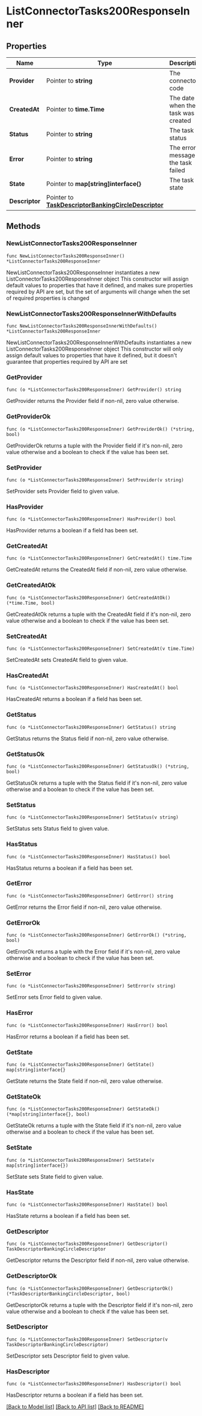 # ListConnectorTasks200ResponseInner

## Properties

Name | Type | Description | Notes
------------ | ------------- | ------------- | -------------
**Provider** | Pointer to **string** | The connector code | [optional]
**CreatedAt** | Pointer to **time.Time** | The date when the task was created | [optional]
**Status** | Pointer to **string** | The task status | [optional]
**Error** | Pointer to **string** | The error message if the task failed | [optional]
**State** | Pointer to **map[string]interface{}** | The task state | [optional]
**Descriptor** | Pointer to [**TaskDescriptorBankingCircleDescriptor**](TaskDescriptorBankingCircleDescriptor.md) |  | [optional]

## Methods

### NewListConnectorTasks200ResponseInner

`func NewListConnectorTasks200ResponseInner() *ListConnectorTasks200ResponseInner`

NewListConnectorTasks200ResponseInner instantiates a new ListConnectorTasks200ResponseInner object
This constructor will assign default values to properties that have it defined,
and makes sure properties required by API are set, but the set of arguments
will change when the set of required properties is changed

### NewListConnectorTasks200ResponseInnerWithDefaults

`func NewListConnectorTasks200ResponseInnerWithDefaults() *ListConnectorTasks200ResponseInner`

NewListConnectorTasks200ResponseInnerWithDefaults instantiates a new ListConnectorTasks200ResponseInner object
This constructor will only assign default values to properties that have it defined,
but it doesn't guarantee that properties required by API are set

### GetProvider

`func (o *ListConnectorTasks200ResponseInner) GetProvider() string`

GetProvider returns the Provider field if non-nil, zero value otherwise.

### GetProviderOk

`func (o *ListConnectorTasks200ResponseInner) GetProviderOk() (*string, bool)`

GetProviderOk returns a tuple with the Provider field if it's non-nil, zero value otherwise
and a boolean to check if the value has been set.

### SetProvider

`func (o *ListConnectorTasks200ResponseInner) SetProvider(v string)`

SetProvider sets Provider field to given value.

### HasProvider

`func (o *ListConnectorTasks200ResponseInner) HasProvider() bool`

HasProvider returns a boolean if a field has been set.

### GetCreatedAt

`func (o *ListConnectorTasks200ResponseInner) GetCreatedAt() time.Time`

GetCreatedAt returns the CreatedAt field if non-nil, zero value otherwise.

### GetCreatedAtOk

`func (o *ListConnectorTasks200ResponseInner) GetCreatedAtOk() (*time.Time, bool)`

GetCreatedAtOk returns a tuple with the CreatedAt field if it's non-nil, zero value otherwise
and a boolean to check if the value has been set.

### SetCreatedAt

`func (o *ListConnectorTasks200ResponseInner) SetCreatedAt(v time.Time)`

SetCreatedAt sets CreatedAt field to given value.

### HasCreatedAt

`func (o *ListConnectorTasks200ResponseInner) HasCreatedAt() bool`

HasCreatedAt returns a boolean if a field has been set.

### GetStatus

`func (o *ListConnectorTasks200ResponseInner) GetStatus() string`

GetStatus returns the Status field if non-nil, zero value otherwise.

### GetStatusOk

`func (o *ListConnectorTasks200ResponseInner) GetStatusOk() (*string, bool)`

GetStatusOk returns a tuple with the Status field if it's non-nil, zero value otherwise
and a boolean to check if the value has been set.

### SetStatus

`func (o *ListConnectorTasks200ResponseInner) SetStatus(v string)`

SetStatus sets Status field to given value.

### HasStatus

`func (o *ListConnectorTasks200ResponseInner) HasStatus() bool`

HasStatus returns a boolean if a field has been set.

### GetError

`func (o *ListConnectorTasks200ResponseInner) GetError() string`

GetError returns the Error field if non-nil, zero value otherwise.

### GetErrorOk

`func (o *ListConnectorTasks200ResponseInner) GetErrorOk() (*string, bool)`

GetErrorOk returns a tuple with the Error field if it's non-nil, zero value otherwise
and a boolean to check if the value has been set.

### SetError

`func (o *ListConnectorTasks200ResponseInner) SetError(v string)`

SetError sets Error field to given value.

### HasError

`func (o *ListConnectorTasks200ResponseInner) HasError() bool`

HasError returns a boolean if a field has been set.

### GetState

`func (o *ListConnectorTasks200ResponseInner) GetState() map[string]interface{}`

GetState returns the State field if non-nil, zero value otherwise.

### GetStateOk

`func (o *ListConnectorTasks200ResponseInner) GetStateOk() (*map[string]interface{}, bool)`

GetStateOk returns a tuple with the State field if it's non-nil, zero value otherwise
and a boolean to check if the value has been set.

### SetState

`func (o *ListConnectorTasks200ResponseInner) SetState(v map[string]interface{})`

SetState sets State field to given value.

### HasState

`func (o *ListConnectorTasks200ResponseInner) HasState() bool`

HasState returns a boolean if a field has been set.

### GetDescriptor

`func (o *ListConnectorTasks200ResponseInner) GetDescriptor() TaskDescriptorBankingCircleDescriptor`

GetDescriptor returns the Descriptor field if non-nil, zero value otherwise.

### GetDescriptorOk

`func (o *ListConnectorTasks200ResponseInner) GetDescriptorOk() (*TaskDescriptorBankingCircleDescriptor, bool)`

GetDescriptorOk returns a tuple with the Descriptor field if it's non-nil, zero value otherwise
and a boolean to check if the value has been set.

### SetDescriptor

`func (o *ListConnectorTasks200ResponseInner) SetDescriptor(v TaskDescriptorBankingCircleDescriptor)`

SetDescriptor sets Descriptor field to given value.

### HasDescriptor

`func (o *ListConnectorTasks200ResponseInner) HasDescriptor() bool`

HasDescriptor returns a boolean if a field has been set.


[[Back to Model list]](../README.md#documentation-for-models) [[Back to API list]](../README.md#documentation-for-api-endpoints) [[Back to README]](../README.md)
